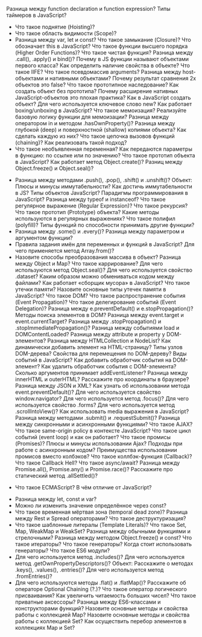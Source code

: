 Разница между function declaration и function expression?
Типы таймеров в JavaScript?
- Что такое поднятие (Hoisting)?
- Что такое область видимости (Scope)?
- Разница между var, let и const?
Что такое замыкание (Closure)?
Что обозначает this в JavaScript?
Что такое функции высшего порядка (Higher Order Functions)?
Что такое чистая функция?
Разница между .call(), .apply() и bind()?
Почему в JS функции называют объектами первого класса?
Как определить наличие свойства в объекте?
Что такое IIFE?
Что такое псевдомассив arguments?
Разница между host-объектами и нативными объектами?
Почему результат сравнения 2х объектов это false?
Что такое прототипное наследование? Как создать объект без прототипа?
Почему расширение нативных JavaScript-объектов это плохая практика?
Как в JavaScript создать объект?
Для чего используется ключевое слово new?
Как работает boxing/unboxing в JavaScript?
Что такое мемоизация? Реализуйте базовую логику функции для мемоизации?
Разница между оператором in и методом .hasOwnProperty()?
Разница между глубокой (deep) и поверхностной (shallow) копиями объекта? Как сделать каждую из них?
Что такое цепочка вызовов функций (chaining)? Как реализовать такой подход?
- Что такое необъявленная переменная?
Как передаются параметры в функцию: по ссылке или по значению?
Что такое прототип объекта в JavaScript?
Как работает метод Object.create()?
Разниц между Object.freeze() и Object.seal()?
+ Разница между методами .push(), .pop(), .shift() и .unshift()?
Объект: Плюсы и минусы иммутабельности? Как достичь иммутабельности в JS?
Типы объектов JavaScript?
Парадигмы программирования в JavaScript?
Разница между typeof и instanceof?
Что такое регулярное выражение (Regular Expression)?
Что такое рекурсия?
Что такое прототип (Prototype) объекта?
Какие методы используются в регулярных выражениях?
Что такое полифил (polyfill)?
Типы функций по способности принимать другие функции?
+ Разница между .some() и .every()?
Разница между параметром и аргументом функции?
+ Правила задания имён для переменных и функций в JavaScript?
Для чего применяется метод Array.from()?
+ Назовите способы преобразования массива в объект?
Разница между Object и Map?
Что такое каррирование?
Для чего используются метод Object.seal()?
Для чего используется свойство .dataset?
Каким образом можно обмениваться кодом между файлами?
Как работает «сборщик мусора» в JavaScript?
Что такое утечки памяти?
Назовите основные типы утечек памяти в JavaScript?
Что такое DOM?
Что такое распространение события (Event Propagation)?
Что такое делегирование событий (Event Delegation)?
Разница между e.preventDefault() и e.stopPropagation()?
Методы поиска элементов в DOM?
Разница между event.target и event.currentTarget?
Разница между .stopPropagation() и .stopImmediatePropagation()?
Разница между событиями load и DOMContentLoaded?
Разница между attribute и property у DOM-элементов?
Разница между HTMLCollection и NodeList?
Как динамически добавить элемент на HTML-страницу?
Типы узлов DOM-дерева?
Свойства для перемещения по DOM-дереву?
Виды событий в JavaScript?
Как добавить обработчик события на DOM-элемент?
Как удалить обработчик события с DOM-элемента?
Сколько аргументов принимает addEventListener?
Разница между innerHTML и outerHTML?
Расскажите про координаты в браузере?
Разница между JSON и XML?
Как узнать об использовании метода event.preventDefault()?
Для чего используется свойство window.navigator?
Для чего используется метод .focus()?
Для чего используется свойство .forms?
Для чего используется метод .scrollIntoView()?
Как использовать media выражения в JavaScript?
Разница между методами .submit() и .requestSubmit()?
Разница между синхронными и асинхронными функциями?
Что такое AJAX?
Что такое same-origin policy в контексте JavaScript?
Что такое цикл событий (event loop) и как он работает?
Что такое промисы (Promises)?
Плюсы и минусы использовании Ajax?
Подходы при работе с асинхронным кодом?
Преимущества использовании промисов вместо колбэков?
Что такое коллбэк-функция (Callback)? Что такое Callback Hell?
Что такое async/await?
Разница между Promise.all(), Promise.any() и Promise.race()?
Расскажите про статический метод .allSettled()?
- Что такое ECMAScript? В чём отличие от JavaScript?
+ Разница между let, const и var?
+ Можно ли изменить значение определённое через const?
+ Что такое временная мёртвая зона (temporal dead zone)?
Разница между Rest и Spread операторами?
Что такое деструктуризация?
+ Что такое шаблонные литералы (Template Literals)?
Что такое Set, Map, WeakMap и WeakSet?
Разница между обычными функциями и стрелочными?
Разница между методом Object.freeze() и const?
Что такое итераторы?
Что такое генераторы? Когда стоит использовать генераторы?
Что такое ES6 модули?
+ Для чего используется метод .includes()?
Для чего используется метод .getOwnPropertyDescriptors()?
Объект: Расскажите о методах .keys(), .values(), .entries()?
Для чего используется метод .fromEntries()?
+ Для чего используются методы .flat() и .flatMap()?
Расскажите об операторе Optional Chaining (?.)?
Что такое оператор логического присваивания?
Как увеличить читаемость больших чисел?
Что такое приватные аксессоры?
Разница между ES6-классами и конструкторами функций?
Назовите основные методы и свойства работы с коллекцией Map?
Назовите основные методы и свойства работы с коллекцией Set?
Как осуществить перебор элементов в коллекциях Map и Set?